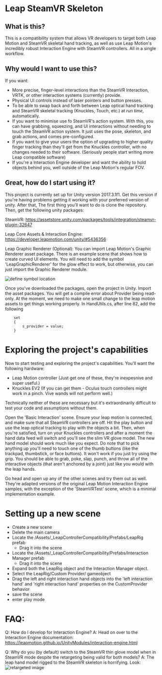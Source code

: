 # Leap SteamVR Skeleton
	  
## What is this?
This is a compatibility system that allows VR developers to target both Leap Motion and SteamVR skeletal hand tracking, as well as use Leap Motion's incredibly robust Interaction Engine with SteamVR controllers. All in a single workflow.

## Why would I want to use this?
If you want:
- More precise, finger-level interactions than the SteamVR Interaction, VRTK, or other interaction systems (currently) provide.
- Physical UI controls instead of laser pointers and button presses.
- To be able to swap back and forth between Leap optical hand tracking and SteamVR skeletal tracking (Knuckles, Touch, etc.) at *run time*, automatically.
- If you want to minimise use fo SteamVR's action system. With this, you can have grabbing, squeezing, and UI interactions without needing to touch the SteamVR action system. It just uses the pose, skeleton, and grab actions, and comes pre-configured.
- If you want to give your users the option of upgrading to higher quality finger tracking than they'll get from the Knuckles controller, with no changes needed to their software. (Seriously people start writing more Leap compatible software)
- If you're a Interaction Engine developer and want the ability to hold objects behind you, well outside of the Leap Motion's regular FOV.

## Great, how do I start using it?
This project is currently set up for Unity version 2017.3.1f1. Get this version if you're having problems getting it working with your preferred version of unity. After that, The first thing you'll want to do is clone the repository. Then, get the following unity packages:

SteamVR:
https://assetstore.unity.com/packages/tools/integration/steamvr-plugin-32647

Leap Core Assets & Interaction Engine:
https://developer.leapmotion.com/unity/#5436356

Leap Graphic Renderer (Optional):
You can import Leap Motion's Graphic Renderer asset package. There is an example scene that shows how to create curved UI elements. You will need to add the symbol 'LeapGraphicRenderer' for the glow effect to work, but otherwise, you can just import the Graphic Renderer module.

![define symbol location](https://github.com/jcorvinus/LeapSteamVRSkeleton/blob/master/Docs/scripting%20define%20symbols.png "Define symbols")

Once you've downloaded the packages, open the project in Unity. Import the asset packages. You will get a compile error about Provider being read-only. At the moment, we need to make one small change to the leap motion assets to get things working properly. In HandUtils.cs, after line 82, add the following
```
	set
	{
		s_provider = value;
	}
```

# Exploring the project's capabilities	  
Now to start testing and exploring the project's capabilities. You'll want the following hardware:
- Leap Motion controller (Just get one of these, they're inexpesnive and super useful.)
- Knuckles EV2 (If you can get them - Oculus touch controllers might work in a pinch. Vive wands will not perform well.)

Technically neither of these are necessary but it's extraordinarily difficult to test your code and assumptions without them.

Open the 'Basic Interaction' scene. Ensure your leap motion is connected, and make sure that all SteamVR controllers are off. Hit the play button and use the leap optical tracking to play with the objects a bit. Then, when you're satisfied, turn on your Knuckles controllers and after a moment the hand data feed will switch and you'll see the slim VR glove model. The new hand model should work much like you expect. Do note that to pick anything up you'll need to touch one of the thumb buttons (like the trackpad, thumbstick, or face buttons). It won't work if you just try using the grip. You should be able to grab, poke, slap, punch, and throw all of the interactive objects (that aren't anchored by a joint) just like you would with the leap hands.

Go head and open up any of the other scenes and try them out as well. They're adapted versions of the original Leap Motion Interaction Engine samples, with the exception of the 'SteamVRTest' scene, which is a minimal implementation example.

# Setting up a new scene
- Create a new scene
- Delete the main camera
- Locate the /Assets/_LeapControllerCompatibility/Prefabs/LeapRig prefab
	- Drag it into the scene
- Locate the /Assets/_LeapControllerCompatibility/Prefabs/Interaction Manager prefab
	- Drag it into the scene
- Expand both the LeapRig object and the Interaction Manager object.
- Select the LeapRig/Custom Provider/ gameobject
- Drag the left and right interaction hand objects into the 'left interaction hand' and 'right interaction hand' properties on the CustomProvider behavior
- save the scene
- enter play mode

# FAQ:
Q: How do I develop for Interaction Engine?
A: Head on over to the Interaction Engine documentation: https://leapmotion.github.io/UnityModules/interaction-engine.html

Q: Why do you (by default) switch to the SteamVR thin glove model when in SteamVR mode despite the retargeting being valid for both models?
A: The leap hand model rigged to the SteamVR skeleton is horrifying. Look:
![retargeted image](https://github.com/jcorvinus/LeapSteamVRSkeleton/blob/master/Docs/SpookyRetargeting.png "Retargeting strangeness")

